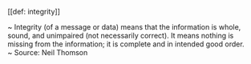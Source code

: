[[def: integrity]]

~ Integrity (of a message or data) means that the information is whole, sound, and unimpaired (not necessarily correct). It means nothing is missing from the information; it is complete and in intended good order.  
~ Source: Neil Thomson
